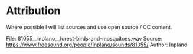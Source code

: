 Attribution
===========

Where possible I will list sources and use open source / CC content.

File: 81055__inplano__forest-birds-and-mosquitoes.wav
Source: https://www.freesound.org/people/Inplano/sounds/81055/
Author: Inplano
